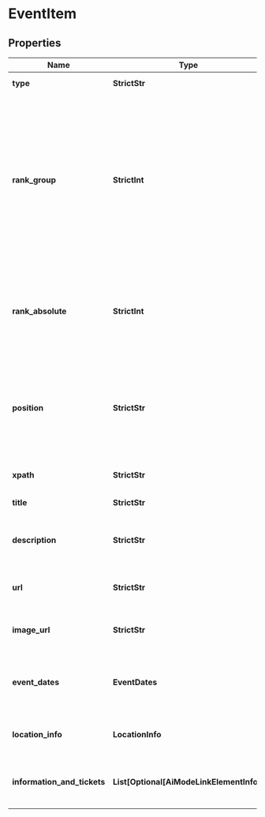 # EventItem


## Properties

| Name | Type | Description | Notes |
|------------ | ------------- | ------------- | -------------|
**type** | **StrictStr** | type of element |[optional]|
**rank_group** | **StrictInt** | group rank in SERP<br>position within a group of elements with identical type values<br>positions of elements with different type values are omitted from rank_group |[optional]|
**rank_absolute** | **StrictInt** | absolute rank in SERP<br>absolute position among all the elements in SERP |[optional]|
**position** | **StrictStr** | the alignment of the element in SERP<br>can take the following values:<br>left, right |[optional]|
**xpath** | **StrictStr** | the XPath of the element |[optional]|
**title** | **StrictStr** | title of the element |[optional]|
**description** | **StrictStr** | description of the results element in SERP |[optional]|
**url** | **StrictStr** | search URL with refinement parameters |[optional]|
**image_url** | **StrictStr** | URL of the image featured in the element |[optional]|
**event_dates** | **EventDates** | dates when the event takes place<br>if there are none, equals null |[optional]|
**location_info** | **LocationInfo** | information about the event’s venue |[optional]|
**information_and_tickets** | **List[Optional[AiModeLinkElementInfo]]** | additional information and ticket purchase options |[optional]|